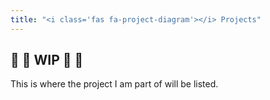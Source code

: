 ```yaml
---
title: "<i class='fas fa-project-diagram'></i> Projects"
---
```






## :construction: :construction: WIP :construction: :construction:

This is where the project I am part of will be listed. 